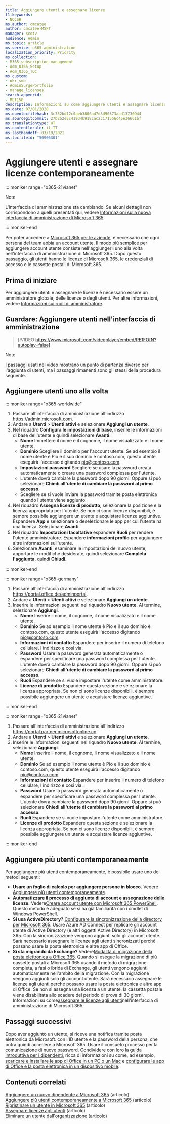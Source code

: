 ```yaml
---
title: Aggiungere utenti e assegnare licenze
f1.keywords:
- NOCSH
ms.author: cmcatee
author: cmcatee-MSFT
manager: scotv
audience: Admin
ms.topic: article
ms.service: o365-administration
localization_priority: Priority
ms.collection:
- M365-subscription-management
- Adm_O365_Setup
- Adm_O365_TOC
ms.custom:
- okr_smb
- AdminSurgePortfolio
- manage_licenses
search.appverid:
- MET150
description: Informazioni su come aggiungere utenti e assegnare licenze a Microsoft 365 contemporaneamente.
ms.date: 07/01/2020
ms.openlocfilehash: 3c752bd12c0aeb3806ad7d5d90373aad13730944
ms.sourcegitcommit: 27b2b2e5c41934b918cac2c171556c45e36661bf
ms.translationtype: HT
ms.contentlocale: it-IT
ms.lasthandoff: 03/19/2021
ms.locfileid: "50906301"
---
```

# <a name="add-users-and-assign-licenses-at-the-same-time"></a>Aggiungere utenti e assegnare licenze contemporaneamente

::: moniker range="o365-21vianet"

> [!NOTE]
> L'interfaccia di amministrazione sta cambiando. Se alcuni dettagli non corrispondono a quelli presentati qui, vedere [Informazioni sulla nuova interfaccia di amministrazione di Microsoft 365](../microsoft-365-admin-center-preview.md?preserve-view=true&view=o365-21vianet).

::: moniker-end

Per poter accedere a [Microsoft 365 per le aziende](https://www.microsoft.com/microsoft-365/business), è necessario che ogni persona del team abbia un account utente. Il modo più semplice per aggiungere account utente consiste nell'aggiungerli uno alla volta nell'interfaccia di amministrazione di Microsoft 365. Dopo questo passaggio, gli utenti hanno le licenze di Microsoft 365, le credenziali di accesso e le cassette postali di Microsoft 365.

## <a name="before-you-begin"></a>Prima di iniziare

Per aggiungere utenti e assegnare le licenze è necessario essere un amministratore globale, delle licenze o degli utenti. Per altre informazioni, vedere [Informazioni sui ruoli di amministratore](../../admin/add-users/about-admin-roles.md).

## <a name="watch-add-users-in-the-admin-center"></a>Guardare: Aggiungere utenti nell'interfaccia di amministrazione

> [!VIDEO https://www.microsoft.com/videoplayer/embed/RE1FOfN?autoplay=false]

> [!NOTE]
> I passaggi usati nel video mostrano un punto di partenza diverso per l'aggiunta di utenti, ma i passaggi rimanenti sono gli stessi della procedura seguente.

## <a name="add-users-one-at-a-time"></a>Aggiungere utenti uno alla volta

::: moniker range="o365-worldwide"

1. Passare all'interfaccia di amministrazione all'indirizzo <https://admin.microsoft.com>.
2. Andare a **Utenti** > **Utenti attivi** e selezionare **Aggiungi un utente**.
3. Nel riquadro **Configura le impostazioni di base**, inserire le informazioni di base dell'utente e quindi selezionare **Avanti**.
    - **Nome** Immettere il nome e il cognome, il nome visualizzato e il nome utente.
    - **Dominio** Scegliere il dominio per l'account utente. Se ad esempio il nome utente è Pio e il suo dominio è contoso.com, questo utente eseguirà l'accesso digitando pio@contoso.com.
    - **Impostazioni password** Scegliere se usare la password creata automaticamente o creare una password complessa per l'utente.
    - L'utente dovrà cambiare la password dopo 90 giorni. Oppure si può selezionare **Chiedi all'utente di cambiare la password al primo accesso**.
    - Scegliere se si vuole  inviare la password tramite posta elettronica quando l'utente viene aggiunto.
4. Nel riquadro **Assegna licenze di prodotto**, selezionare la posizione e la licenza appropriata per l'utente. Se non ci sono licenze disponibili, è sempre possibile aggiungere un utente e acquistare licenze aggiuntive. Espandere **App** e selezionare o deselezionare le app per cui l'utente ha una licenza. Selezionare **Avanti**.
5. Nel riquadro **Impostazioni facoltative** espandere **Ruoli** per rendere l'utente amministratore. Espandere **informazioni profilo** per aggiungere altre informazioni sull'utente.
6. Selezionare **Avanti**, esaminare le impostazioni del nuovo utente, apportare le modifiche desiderate, quindi selezionare **Completa l'aggiunta**, quindi **Chiudi**.

::: moniker-end

::: moniker range="o365-germany"

1. Passare all'interfaccia di amministrazione all'indirizzo <https://portal.office.de/adminportal>.
2. Andare a **Utenti** > **Utenti attivi** e selezionare **Aggiungi un utente**.
3. Inserire le informazioni seguenti nel riquadro **Nuovo utente**. Al termine, selezionare **Aggiungi**.
    - **Nome** Inserire il nome, il cognome, il nome visualizzato e il nome utente.
    - **Dominio** Se ad esempio il nome utente è Pio e il suo dominio è contoso.com, questo utente eseguirà l'accesso digitando pio@contoso.com.
    - **Informazioni di contatto** Espandere per inserire il numero di telefono cellulare, l'indirizzo e così via.
    - **Password** Usare la password generata automaticamente o espandere per specificare una password complessa per l'utente. L'utente dovrà cambiare la password dopo 90 giorni. Oppure si può selezionare **Chiedi all'utente di cambiare la password al primo accesso**.
    - **Ruoli** Espandere se si vuole impostare l'utente come amministratore.
    - **Licenze di prodotto** Espandere questa sezione e selezionare la licenza appropriata. Se non ci sono licenze disponibili, è sempre possibile aggiungere un utente e acquistare licenze aggiuntive.

::: moniker-end

::: moniker range="o365-21vianet"

1. Passare all'interfaccia di amministrazione all'indirizzo <https://portal.partner.microsoftonline.cn>.
2. Andare a **Utenti** > **Utenti attivi** e selezionare **Aggiungi un utente**.
3. Inserire le informazioni seguenti nel riquadro **Nuovo utente**. Al termine, selezionare **Aggiungi**.
    - **Nome** Inserire il nome, il cognome, il nome visualizzato e il nome utente.
    - **Dominio** Se ad esempio il nome utente è Pio e il suo dominio è contoso.com, questo utente eseguirà l'accesso digitando pio@contoso.com.
    - **Informazioni di contatto** Espandere per inserire il numero di telefono cellulare, l'indirizzo e così via.
    - **Password** Usare la password generata automaticamente o espandere per specificare una password complessa per l'utente. L'utente dovrà cambiare la password dopo 90 giorni. Oppure si può selezionare **Chiedi all'utente di cambiare la password al primo accesso**.
    - **Ruoli** Espandere se si vuole impostare l'utente come amministratore.
    - **Licenze di prodotto** Espandere questa sezione e selezionare la licenza appropriata. Se non ci sono licenze disponibili, è sempre possibile aggiungere un utente e acquistare licenze aggiuntive.

::: moniker-end

## <a name="add-multiple-users-at-the-same-time"></a>Aggiungere più utenti contemporaneamente

Per aggiungere più utenti contemporaneamente, è possibile usare uno dei metodi seguenti:

- **Usare un foglio di calcolo per aggiungere persone in blocco.** Vedere [Aggiungere più utenti contemporaneamente](../../enterprise/add-several-users-at-the-same-time.md).
- **Automatizzare il processo di aggiunta di account e assegnazione delle licenze.** Vedere[Creare account utente con Microsoft 365 PowerShell](../../enterprise/create-user-accounts-with-microsoft-365-powershell.md). Questo metodo è adeguato se si ha già familiarità con i cmdlet di Windows PowerShell.
- **Si usa ActiveDirectory?** [Configurare la sincronizzazione della directory per Microsoft 365](../../enterprise/set-up-directory-synchronization.md). Usare Azure AD Connect per replicare gli account utente di Active Directory (e altri oggetti Active Directory) in Microsoft 365. Con la sincronizzazione vengono aggiunti solo gli account utente. Sarà necessario assegnare le licenze agli utenti sincronizzati perché possano usare la posta elettronica e altre app di Office.
- **Si sta migrando da Exchange?** Vedere[Modalità di migrazione della posta elettronica a Office 365](/Exchange/mailbox-migration/mailbox-migration). Quando si esegue la migrazione di più cassette postali a Microsoft 365 usando il metodo di migrazione completa, a fasi o ibrida di Exchange, gli utenti vengono aggiunti automaticamente nell'ambito della migrazione. Con la migrazione vengono aggiunti solo gli account utente. Sarà necessario assegnare le licenze agli utenti perché possano usare la posta elettronica e altre app di Office. Se non si assegna una licenza a un utente, la cassetta postale viene disabilitata allo scadere del periodo di prova di 30 giorni. Informazioni su come[assegnare le licenze agli utenti](../manage/assign-licenses-to-users.md)nell'interfaccia di amministrazione di Microsoft 365.

## <a name="next-steps"></a>Passaggi successivi

Dopo aver aggiunto un utente, si riceve una notifica tramite posta elettronica da Microsoft. con l'ID utente e la password della persona, che potrà quindi accedere a Microsoft 365. Usare il consueto processo per la comunicazione di nuove password. Condividere con loro la [guida introduttiva per i dipendenti](https://support.microsoft.com/office/b9700090-ce64-4046-ab92-ce8488a7bc0f), ricca di informazioni su come, ad esempio, [scaricare e installare le app di Office in un PC o un Mac](https://support.microsoft.com/office/4414eaaf-0478-48be-9c42-23adc4716658) e [configurare le app di Office e la posta elettronica in un dispositivo mobile](https://support.microsoft.com/office/7dabb6cb-0046-40b6-81fe-767e0b1f014f).

## <a name="related-content"></a>Contenuti correlati

[Aggiungere un nuovo dipendente a Microsoft 365](add-new-employee.md) (articolo)\
[Aggiungere più utenti contemporaneamente a Microsoft 365](../../enterprise/add-several-users-at-the-same-time.md) (articolo)\
[Ripristinare un utente in Microsoft 365](restore-user.md) (articolo)\
[Assegnare licenze agli utenti](../manage/assign-licenses-to-users.md) (articolo)\
[Eliminare un utente dall'organizzazione](delete-a-user.md) (articolo)